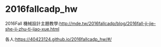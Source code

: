 # 2016fallcadp_hw

2016Fall 機械設計主題教學:http://mde.tw/2016fallcadp/blog/2016fall-ji-jie-she-ji-zhu-ti-jiao-xue.html


各人:https://40423124.github.io/2016fallcadp_hw/#/
